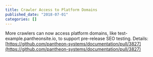 ```yaml
---
title: Crawler Access to Platform Domains
published_date: "2018-07-01"
categories: []
---
```

More crawlers can now access platform domains, like test-example.pantheonsite.io, to support pre-release SEO testing. Details: [https://github.com/pantheon-systems/documentation/pull/3827](https://github.com/pantheon-systems/documentation/pull/3827)
